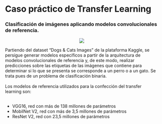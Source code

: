 # Caso práctico de Transfer Learning</br> 
### Clasificación de imágenes aplicando modelos convolucionales de referencia.
<p align="center">
<img src="https://www.researchgate.net/profile/Joseph-Lemley/publication/316748306/figure/fig2/AS:491777640669185@1494260334992/Illustration-of-transfer-learning-concept-where-the-rst-layers-in-network-A-and-network-B.png">
</p>
Partiendo del dataset “Dogs & Cats Images” de la plataforma Kaggle, se persigue generar modelos específicos a partir de la arquitectura de modelos convolucionales de referencia y, de este modo, realizar predicciones sobre las etiquetas de las imágenes que contiene para determinar si lo que se presenta se corresponde a un perro o a un gato. Se trata pues de un problema de clasificación binaria.</br> 
</br> 
Los modelos de referencia utilizados para la confección del transfer learning son:</br> 
</br> 

- VGG16, red con más de 138 millones de parámetros
- MobilNet V2, red con más de 3,5 millones de parámetros
- ResNet V2, red con 23,5 millones de parámetros</br> 
